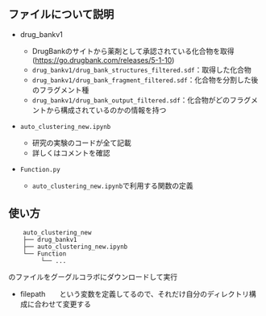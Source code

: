 ## ファイルについて説明

- drug_bankv1

    - DrugBankのサイトから薬剤として承認されている化合物を取得(https://go.drugbank.com/releases/5-1-10)
    - ```drug_bankv1/drug_bank_structures_filtered.sdf```：取得した化合物
    - ```drug_bankv1/drug_bank_fragment_filtered.sdf```：化合物を分割した後のフラグメント種
    - ```drug_bankv1/drug_bank_output_filtered.sdf```：化合物がどのフラグメントから構成されているのかの情報を持つ


- ```auto_clustering_new.ipynb```
    - 研究の実験のコードが全て記載
    - 詳しくはコメントを確認
- ```Function.py```
    - ```auto_clustering_new.ipynb```で利用する関数の定義



## 使い方
```
    auto_clustering_new
    ├── drug_bankv1
    ├── auto_clustering_new.ipynb
    └── Function
         └── ...
```
のファイルをグーグルコラボにダウンロードして実行
- filepath　　という変数を定義してるので、それだけ自分のディレクトリ構成に合わせて変更する
